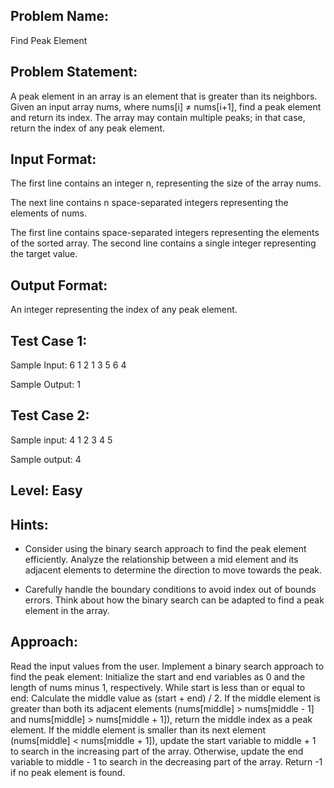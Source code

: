 ## Problem Name:
Find Peak Element

## Problem Statement:
A peak element in an array is an element that is 
greater than its neighbors. Given an input array 
nums, where nums[i] ≠ nums[i+1], find a peak 
element and return its index. The array may contain 
multiple peaks; in that case, return the index of any 
peak element.


## Input Format:
The first line contains an integer n, 
representing the size of the array nums.

The next line contains n space-separated 
integers representing the elements of 
nums.

The first line contains space-separated 
integers representing the elements of the 
sorted array.
The second line contains a single integer 
representing the target value.

## Output Format:
An integer representing the index of any peak element.

## Test Case 1:
Sample Input:
6
1 2 1 3 5 6 4

Sample Output:
1

## Test Case 2:
Sample input:
4
1 2 3 4 5

Sample output:
4

## Level: Easy

## Hints:
- Consider using the binary search approach to 
find the peak element efficiently.
Analyze the relationship between a mid element 
and its adjacent elements to determine the 
direction to move towards the peak.

- Carefully handle the boundary conditions to 
avoid index out of bounds errors.
Think about how the binary search can be 
adapted to find a peak element in the array.

## Approach:
Read the input values from the user.
Implement a binary search approach to find the peak element:
Initialize the start and end variables as 0 and the length of nums minus 1, respectively.
While start is less than or equal to end:
Calculate the middle value as (start + end) / 2.
If the middle element is greater than both its adjacent elements (nums[middle] > nums[middle - 1] and nums[middle] > nums[middle + 1]), return the middle index as a peak element.
If the middle element is smaller than its next element (nums[middle] < nums[middle + 1]), update the start variable to middle + 1 to search in the increasing part of the array.
Otherwise, update the end variable to middle - 1 to search in the decreasing part of the array.
Return -1 if no peak element is found.